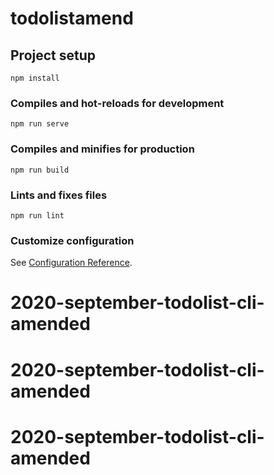 # todolistamend

## Project setup
```
npm install
```

### Compiles and hot-reloads for development
```
npm run serve
```

### Compiles and minifies for production
```
npm run build
```

### Lints and fixes files
```
npm run lint
```

### Customize configuration
See [Configuration Reference](https://cli.vuejs.org/config/).
# 2020-september-todolist-cli-amended
# 2020-september-todolist-cli-amended
# 2020-september-todolist-cli-amended
